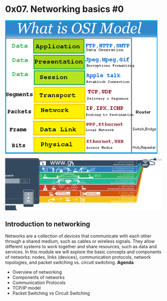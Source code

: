 # 0x07. Networking basics #0

![Alt text](image.png) ![Alt text](image-1.png)

## Introduction to networking

Networks are a collection of devices that communicate with each other through a shared medium, such as
cables or wireless signals. They allow different systems to work together and share resources, such as data
and services. In this module we will explore the basic concepts and components of networks: nodes, links
(devices), communication protocols, network topologies, and packet switching vs. circuit switching.
**Agenda**

* Overview of networking
* Components of networks
* Communication Protocols
* TCP/IP model
* Packet Switching vs Circuit Switching
